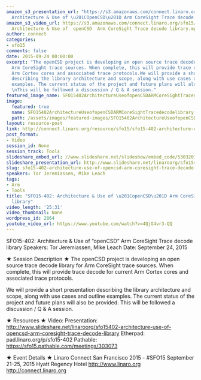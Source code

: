 ```yaml
---
amazon_s3_presentation_url: "https://s3.amazonaws.com/connect.linaro.org/sfo15/Presentations/09-24-Thursday/SFO15-402-
  Architecture & Use of \u201COpenCSD\u201D Arm CoreSight Trace decode library.pdf"
amazon_s3_video_url: https://s3.amazonaws.com/connect.linaro.org/sfo15/Videos/09-24-Thursday/SFO15-402
  Architecture & Use of  openCSD  Arm CoreSight Trace decode library.mp4
author: connect
categories:
- sfo15
comments: false
date: 2015-09-24 00:00:00
excerpt: "The openCSD project is developing an open source trace decode library for
  Arm CoreSight trace sources. When complete, this will provide trace decode for current
  Arm Cortex cores and associated trace protocols.We will provide a short presentation
  describing the library architecture and scope, along with use cases and outline
  examples. The current status of the project and future plans will also be provided.
  \nThis will be followed a discussion / Q & A session."
featured_image_name: SFO15402ArchitectureUseofopenCSDARMCoreSightTracedecodelibrary.jpg
image:
  featured: true
  name: SFO15402ArchitectureUseofopenCSDARMCoreSightTracedecodelibrary.jpg
  path: /assets/images/featured-images/SFO15402ArchitectureUseofopenCSDARMCoreSightTracedecodelibrary.jpg
layout: resource-post
link: http://connect.linaro.org/resource/sfo15/sfo15-402-architecture-use-of-opencsd-arm-coresight-trace-decode-library/
post_format:
- Video
session_id: None
session_track: Tools
slideshare_embed_url: //www.slideshare.net/slideshow/embed_code/53032079
slideshare_presentation_url: http://www.slideshare.net/linaroorg/sfo15402-architecture-use-of-opencsd-arm-coresight-trace-decode-library
slug: sfo15-402-architecture-use-of-opencsd-arm-coresight-trace-decode-library
speakers: Tor Jeremiassen, Mike Leach
tags:
- Arm
- Tools
title: "SFO15-402: Architecture & Use of \u201CopenCSD\u201D Arm CoreSight Trace decode
  library"
video_length: '25:31'
video_thumbnail: None
wordpress_id: 2864
youtube_video_url: https://www.youtube.com/watch?v=4QjG4vr3-QQ
---
```


SFO15-402: Architecture & Use of “openCSD” Arm CoreSight Trace decode library
Speakers:  Tor Jeremiassen, Mike Leach
Date: September 24, 2015

★ Session Description ★
The openCSD project is developing an open source trace decode library for Arm CoreSight trace sources. When complete, this will provide trace decode for current Arm Cortex cores and associated trace protocols.

We will provide a short presentation describing the library architecture and scope, along with use cases and outline examples. The current status of the project and future plans will also be provided. 
This will be followed a discussion / Q & A session.

★ Resources ★ 
Video: 
Presentation:  http://www.slideshare.net/linaroorg/sfo15402-architecture-use-of-opencsd-arm-coresight-trace-decode-library
Etherpad: pad.linaro.org/p/sfo15-402
Pathable: https://sfo15.pathable.com/meetings/303073                                              

★ Event Details ★ 
Linaro Connect San Francisco 2015 - #SFO15 
September 21-25, 2015 
Hyatt Regency Hotel 
http://www.linaro.org
http://connect.linaro.org